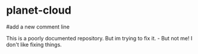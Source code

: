 # planet-cloud
#add a new comment line

This is a poorly documented repository.
But im trying to fix it. - But not me!
I don't like fixing things.
